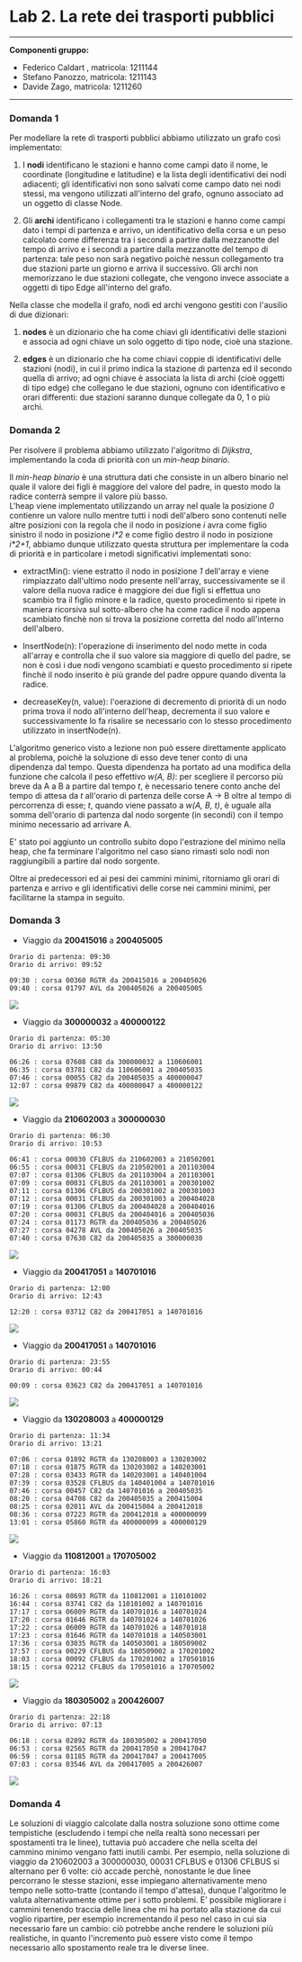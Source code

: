 # Lab 2. La rete dei trasporti pubblici

***
**Componenti gruppo:**

- Federico Caldart , matricola: 1211144
- Stefano Panozzo, matricola: 1211143
- Davide Zago, matricola: 1211260


***

### Domanda 1

Per modellare la rete di trasporti pubblici abbiamo utilizzato un grafo così implementato:

1. I **nodi** identificano le stazioni e hanno come campi dato il nome, le coordinate (longitudine e latitudine) e la lista degli identificativi dei nodi adiacenti; gli identificativi non sono salvati come campo dato nei nodi stessi, ma vengono utilizzati all'interno del grafo, ognuno associato ad un oggetto di classe Node.

2. Gli **archi** identificano i collegamenti tra le stazioni e hanno come campi dato i tempi di partenza e arrivo, un identificativo della corsa e un peso calcolato come differenza tra i secondi a partire dalla mezzanotte del tempo di arrivo e i secondi a partire dalla mezzanotte del tempo di partenza: tale peso non sarà negativo poichè nessun collegamento tra due stazioni parte un giorno e arriva il successivo. Gli archi non memorizzano le due stazioni collegate, che vengono invece associate a oggetti di tipo Edge all'interno del grafo.

Nella classe che modella il grafo, nodi ed archi vengono gestiti con l'ausilio di due dizionari:

1. **nodes** è un dizionario che ha come chiavi gli identificativi delle stazioni e associa ad ogni chiave un solo oggetto di tipo node, cioè una stazione.

2. **edges** è un dizionario che ha come chiavi coppie di identificativi delle stazioni (nodi), in cui il primo indica la stazione di partenza ed il secondo quella di arrivo; ad ogni chiave è associata la lista di archi (cioè oggetti di tipo edge) che collegano le due stazioni, ognuno con identificativo e orari differenti: due stazioni saranno dunque collegate da 0, 1 o più archi.

### Domanda 2

Per risolvere il problema abbiamo utilizzato l'algoritmo di *Dijkstra*, implementando la coda di priorità con un *min-heap binario*.

Il *min-heap binario* è una struttura dati che consiste in un albero binario nel quale il valore dei figli è maggiore del valore del padre, in questo modo la radice conterrà sempre il valore più basso.  
L'heap viene implementato utilizzando un array nel quale la posizione *0* contienre un valore nullo mentre tutti i nodi dell'albero sono contenuti nelle altre posizioni con la regola che il nodo in posizione *i* avra come figlio sinistro il nodo in posizione *i\*2* e come figlio destro il nodo in posizione *i\*2+1*, abbiamo dunque utilizzato questa struttura per implementare la coda di priorità e in particolare i metodi significativi implementati sono:

- extractMin(): viene estratto il nodo in posizione *1* dell'array e viene rimpiazzato dall'ultimo nodo presente nell'array, successivamente se il valore della nuova radice è maggiore dei due figli si effettua uno scambio tra il figlio minore e la radice, questo procedimento si ripete in maniera ricorsiva sul sotto-albero che ha come radice il nodo appena scambiato finchè non si trova la posizione corretta del nodo all'interno dell'albero.

- InsertNode(n): l'operazione di inserimento del nodo mette in coda all'array e controlla che il suo valore sia maggiore di quello del padre, se non è così i due nodi vengono scambiati e questo procedimento si ripete finchè il nodo inserito è più grande del padre oppure quando diventa la radice.

- decreaseKey(n, value): l'oerazione di decremento di priorità di un nodo prima trova il nodo all'interno dell'heap, decrementa il suo valore e successivamente lo fa risalire se necessario con lo stesso procedimento utilizzato in insertNode(n).

L'algoritmo generico visto a lezione non può essere direttamente applicato al problema, poichè la soluzione di esso deve tener conto di una dipendenza dal tempo.
Questa dipendenza ha portato ad una modifica della funzione che calcola il peso effettivo *w(A, B)*: per scegliere il percorso più breve da A a B a partire dal tempo *t*, è necessario tenere conto anche del tempo di attesa da *t* all'orario di partenza delle corse A -> B oltre al tempo di percorrenza di esse; *t*, quando viene passato a *w(A, B, t)*, è uguale alla somma dell'orario  di partenza dal nodo sorgente (in secondi) con il tempo minimo necessario ad arrivare A.

E' stato poi aggiunto un controllo subito dopo l'estrazione del minimo nella heap, che fa terminare l'algoritmo nel caso siano rimasti solo nodi non raggiungibili a partire dal nodo sorgente.

Oltre ai predecessori ed ai pesi dei cammini minimi, ritorniamo gli orari di partenza e arrivo e gli identificativi delle corse nei cammini minimi, per facilitarne la stampa in seguito.


### Domanda 3

- Viaggio da **200415016** a **200405005**
~~~~ 
Orario di partenza: 09:30
Orario di arrivo: 09:52

09:30 : corsa 00360 RGTR da 200415016 a 200405026
09:40 : corsa 01797 AVL da 200405026 a 200405005
~~~~
![](Immagini/200415016to200405005.png)

- Viaggio da **300000032** a **400000122**
~~~~ 
Orario di partenza: 05:30
Orario di arrivo: 13:50

06:26 : corsa 07608 C88 da 300000032 a 110606001
06:35 : corsa 03781 C82 da 110606001 a 200405035
07:46 : corsa 00055 C82 da 200405035 a 400000047
12:07 : corsa 09879 C82 da 400000047 a 400000122
~~~~
![](Immagini/300000032to400000122.png)

- Viaggio da **210602003** a **300000030**
~~~~ 
Orario di partenza: 06:30
Orario di arrivo: 10:53

06:41 : corsa 00030 CFLBUS da 210602003 a 210502001
06:55 : corsa 00031 CFLBUS da 210502001 a 201103004
07:07 : corsa 01306 CFLBUS da 201103004 a 201103001
07:09 : corsa 00031 CFLBUS da 201103001 a 200301002
07:11 : corsa 01306 CFLBUS da 200301002 a 200301003
07:12 : corsa 00031 CFLBUS da 200301003 a 200404028
07:19 : corsa 01306 CFLBUS da 200404028 a 200404016
07:20 : corsa 00031 CFLBUS da 200404016 a 200405036
07:24 : corsa 01173 RGTR da 200405036 a 200405026
07:27 : corsa 04278 AVL da 200405026 a 200405035
07:40 : corsa 07630 C82 da 200405035 a 300000030
~~~~
![](Immagini/210602003to300000030.png)

- Viaggio da **200417051** a **140701016**
~~~~ 
Orario di partenza: 12:00
Orario di arrivo: 12:43

12:20 : corsa 03712 C82 da 200417051 a 140701016
~~~~
![](Immagini/200417051to140701016.png)


- Viaggio da **200417051** a **140701016**
~~~~ 
Orario di partenza: 23:55
Orario di arrivo: 00:44

00:09 : corsa 03623 C82 da 200417051 a 140701016
~~~~
![](Immagini/200417051to140701016(2).png)


- Viaggio da **130208003** a **400000129**
~~~~ 
Orario di partenza: 11:34
Orario di arrivo: 13:21

07:06 : corsa 01892 RGTR da 130208003 a 130203002
07:18 : corsa 01875 RGTR da 130203002 a 140203001
07:28 : corsa 03433 RGTR da 140203001 a 140401004
07:39 : corsa 03528 CFLBUS da 140401004 a 140701016
07:46 : corsa 00457 C82 da 140701016 a 200405035
08:20 : corsa 04708 C82 da 200405035 a 200415004
08:25 : corsa 02011 AVL da 200415004 a 200412018
08:36 : corsa 07223 RGTR da 200412018 a 400000099
13:01 : corsa 05860 RGTR da 400000099 a 400000129
~~~~
![](Immagini/130208003to400000129.png)


- Viaggio da **110812001** a **170705002**
~~~~ 
Orario di partenza: 16:03
Orario di arrivo: 18:21

16:26 : corsa 08693 RGTR da 110812001 a 110101002
16:44 : corsa 03741 C82 da 110101002 a 140701016
17:17 : corsa 06009 RGTR da 140701016 a 140701024
17:20 : corsa 01646 RGTR da 140701024 a 140701026
17:22 : corsa 06009 RGTR da 140701026 a 140701018
17:23 : corsa 01646 RGTR da 140701018 a 140503001
17:36 : corsa 03035 RGTR da 140503001 a 180509002
17:57 : corsa 00229 CFLBUS da 180509002 a 170201002
18:03 : corsa 00092 CFLBUS da 170201002 a 170501016
18:15 : corsa 02212 CFLBUS da 170501016 a 170705002
~~~~
![](Immagini/110812001to170705002.png)


- Viaggio da **180305002** a **200426007**
~~~~ 
Orario di partenza: 22:18
Orario di arrivo: 07:13

06:18 : corsa 02892 RGTR da 180305002 a 200417050
06:53 : corsa 02565 RGTR da 200417050 a 200417047
06:59 : corsa 01185 RGTR da 200417047 a 200417005
07:03 : corsa 03546 AVL da 200417005 a 200426007
~~~~
![](Immagini/180305002to200426007.png)


### Domanda 4

Le soluzioni di viaggio calcolate dalla nostra soluzione sono ottime come tempistiche (escludendo i tempi che nella realtà sono necessari per spostamenti tra le linee), tuttavia può accadere che nella scelta del cammino minimo vengano fatti inutili cambi. Per esempio, nella soluzione di viaggio da 210602003 a 300000030, 00031 CFLBUS e 01306 CFLBUS si alternano per 6 volte: ciò accade perchè, nonostante le due linee percorrano le stesse stazioni, esse impiegano alternativamente meno tempo nelle sotto-tratte (contando il tempo d'attesa), dunque l'algoritmo le valuta alternativamente ottime per i sotto problemi.
E' possibile migliorare i cammini tenendo traccia delle linea che mi ha portato alla stazione da cui voglio ripartire, per esempio incrementando il peso nel caso in cui sia necessario fare un cambio: ciò potrebbe anche rendere le soluzioni più realistiche, in quanto l'incremento può essere visto come il tempo necessario allo spostamento reale tra le diverse linee.









